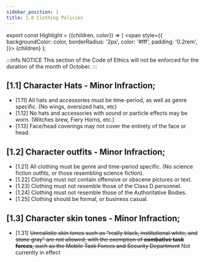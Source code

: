 ```yaml
---
sidebar_position: 1
title: 1.0 Clothing Policies
---
```


export const Highlight = ({children, color}) => (
<span
style={{
      backgroundColor: color,
      borderRadius: '2px',
      color: '#fff',
      padding: '0.2rem',
    }}>
{children}
</span>
);

:::info NOTICE
This section of the Code of Ethics will not be enforced for the duration of the month of October.
:::

## [1.1] Character Hats - Minor Infraction;
- [1.11] All hats and accessories must be time-period, as well as genre specific. (No wings, oversized hats, etc)
- [1.12] No hats and accessories with sound or particle effects may be worn. (Witches brew, Fiery Horns, etc.)
- [1.13] Face/head coverings may not cover the entirety of the face or head.

## [1.2] Character outfits - Minor Infraction;
- [1.21] All clothing must be genre and time-period specific. (No science fiction outfits, or those resembling science fiction).
- [1.22] Clothing must not contain offensive or obscene pictures or text.
- [1.23] Clothing must not resemble those of the <Highlight color="#c49016">Class D</Highlight> personnel. 
- [1.24] Clothing must not resemble those of the Authoritative Bodies.
- [1.25] Clothing should be formal, or business casual. 

## [1.3] Character skin tones - Minor Infraction;
- [1.31] <s>Unrealistic skin tones such as “really black, institutional white, and stone gray” are not allowed, with the exemption of **combative task forces**, such as the <Highlight color="#3269a8">Mobile Task Forces</Highlight> and <Highlight color="#7a7d80">Security Department</Highlight></s> <Highlight color="#F64141">Not currently in effect</Highlight>

